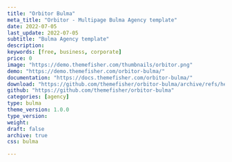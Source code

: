 ```yaml
---
title: "Orbitor Bulma"
meta_title: "Orbitor - Multipage Bulma Agency template"
date: 2022-07-05
last_update: 2022-07-05
subtitle: "Bulma Agency template"
description:
keywords: [free, business, corporate]
price: 0
image: "https://demo.themefisher.com/thumbnails/orbitor.png"
demo: "https://demo.themefisher.com/orbitor-bulma/"
documentation: "https://docs.themefisher.com/orbitor-bulma/"
download: "https://github.com/themefisher/orbitor-bulma/archive/refs/heads/main.zip"
github: "https://github.com/themefisher/orbitor-bulma"
categories: [agency]
type: bulma
theme_version: 1.0.0
type_version:
weight:
draft: false
archive: true
css: bulma

---
```

